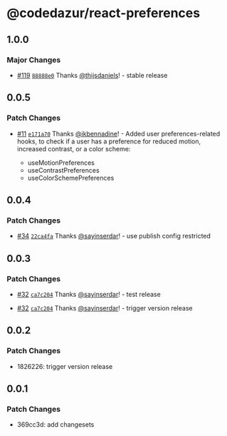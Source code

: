 # @codedazur/react-preferences

## 1.0.0

### Major Changes

- [#119](https://github.com/codedazur/toolkit/pull/119) [`88888e0`](https://github.com/codedazur/toolkit/commit/88888e003816ca8376935a3fb9e00e0ac3d485bd) Thanks [@thijsdaniels](https://github.com/thijsdaniels)! - stable release

## 0.0.5

### Patch Changes

- [#11](https://github.com/codedazur/toolkit/pull/11) [`e171a70`](https://github.com/codedazur/toolkit/commit/e171a70ff328416fda453f9343aae056aac716d4) Thanks [@ikbennadine](https://github.com/ikbennadine)! - Added user preferences-related hooks, to check if a user has a preference for reduced motion, increased contrast, or a color scheme:

  - useMotionPreferences
  - useContrastPreferences
  - useColorSchemePreferences

## 0.0.4

### Patch Changes

- [#34](https://github.com/codedazur/toolkit/pull/34) [`22ca4fa`](https://github.com/codedazur/toolkit/commit/22ca4fa075a84e3dba01d79524c51ce62b24cf48) Thanks [@sayinserdar](https://github.com/sayinserdar)! - use publish config restricted

## 0.0.3

### Patch Changes

- [#32](https://github.com/codedazur/toolkit/pull/32) [`ca7c204`](https://github.com/codedazur/toolkit/commit/ca7c204e32bbec13c3e2da18eefd2bd04dbfe259) Thanks [@sayinserdar](https://github.com/sayinserdar)! - test release

- [#32](https://github.com/codedazur/toolkit/pull/32) [`ca7c204`](https://github.com/codedazur/toolkit/commit/ca7c204e32bbec13c3e2da18eefd2bd04dbfe259) Thanks [@sayinserdar](https://github.com/sayinserdar)! - trigger version release

## 0.0.2

### Patch Changes

- 1826226: trigger version release

## 0.0.1

### Patch Changes

- 369cc3d: add changesets
